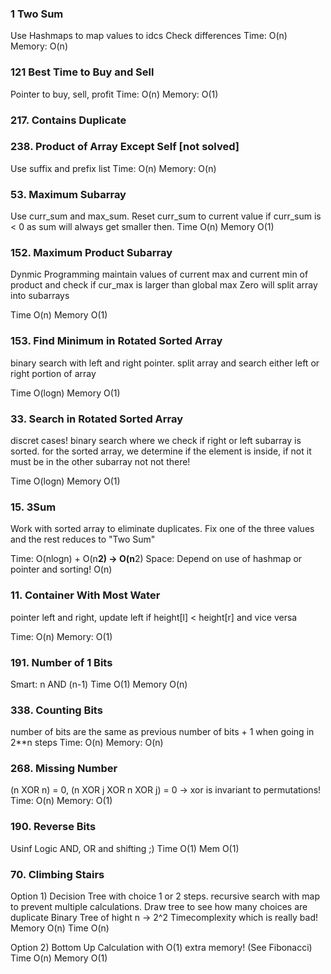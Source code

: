### 1 Two Sum
Use Hashmaps to map values to idcs
Check differences
Time:   O(n)
Memory: O(n)

### 121 Best Time to Buy and Sell
Pointer to buy, sell, profit
Time: O(n)
Memory: O(1)

### 217. Contains Duplicate

### 238. Product of Array Except Self [not solved]
Use suffix and prefix list
Time: O(n)
Memory: O(n)

### 53. Maximum Subarray
Use curr_sum and max_sum. Reset  curr_sum to current value if curr_sum is < 0 as sum will always get smaller then.
Time O(n)
Memory O(1)

### 152. Maximum Product Subarray
Dynmic Programming
maintain values of current max and current min of product and check if cur_max is larger than global max
Zero will split array into subarrays

Time O(n)
Memory O(1)


### 153. Find Minimum in Rotated Sorted Array
binary search with left and right pointer. split array and search either left or right portion of array

Time O(logn)
Memory O(1)

### 33. Search in Rotated Sorted Array
discret cases! binary search where we check if right or left subarray is sorted. for the sorted array, we determine if the element is inside, if not it must be in the other subarray not not there!

Time O(logn)
Memory O(1)


### 15. 3Sum
Work with sorted array to eliminate duplicates. Fix one of the three values and the rest reduces to "Two Sum"

Time: O(nlogn) + O(n**2) -> O(n**2)
Space: Depend on use of hashmap or pointer and sorting! O(n)

### 11. Container With Most Water
pointer left and right, update left if height[l] < height[r] and vice versa

Time: O(n)
Memory: O(1)

### 191. Number of 1 Bits
Smart: n AND (n-1)
Time O(1)
Memory O(n)

### 338. Counting Bits
number of bits are the same as previous number of bits + 1 when going in 2**n steps
Time: O(n)
Memory: O(n)

### 268. Missing Number
(n XOR n) = 0, (n XOR j XOR n XOR j) = 0 -> xor is invariant to permutations!
Time: O(n)
Memory: O(1)

### 190. Reverse Bits
Usinf Logic AND, OR and shifting ;)
Time O(1)
Mem O(1)

### 70. Climbing Stairs
Option 1)
Decision Tree with choice 1 or 2 steps. recursive search with map to prevent multiple calculations.
Draw tree to see how many choices are duplicate
Binary Tree of hight n -> 2^2 Timecomplexity which is really bad!
Memory O(n)
Time O(n)

Option 2)
Bottom Up Calculation with O(1) extra memory! (See Fibonacci)
Time O(n)
Memory O(1)
